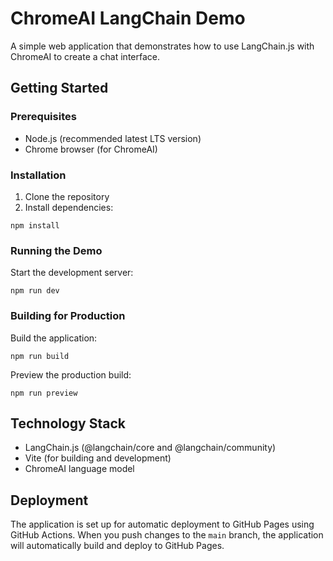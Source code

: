 # ChromeAI LangChain Demo

A simple web application that demonstrates how to use LangChain.js with ChromeAI to create a chat interface.

## Getting Started

### Prerequisites

- Node.js (recommended latest LTS version)
- Chrome browser (for ChromeAI)

### Installation

1. Clone the repository
2. Install dependencies:
```
npm install
```

### Running the Demo

Start the development server:
```
npm run dev
```

### Building for Production

Build the application:
```
npm run build
```

Preview the production build:
```
npm run preview
```

## Technology Stack

- LangChain.js (@langchain/core and @langchain/community)
- Vite (for building and development)
- ChromeAI language model

## Deployment

The application is set up for automatic deployment to GitHub Pages using GitHub Actions. When you push changes to the `main` branch, the application will automatically build and deploy to GitHub Pages.
